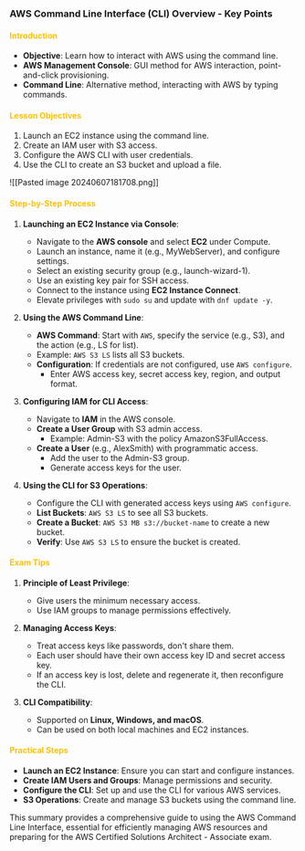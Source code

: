 ### AWS Command Line Interface (CLI) Overview - Key Points

#### <span style="color:#ffc000">Introduction</span>
- **Objective**: Learn how to interact with AWS using the command line.
- **AWS Management Console**: GUI method for AWS interaction, point-and-click provisioning.
- **Command Line**: Alternative method, interacting with AWS by typing commands.

#### <span style="color:#ffc000">Lesson Objectives</span>
1. Launch an EC2 instance using the command line.
2. Create an IAM user with S3 access.
3. Configure the AWS CLI with user credentials.
4. Use the CLI to create an S3 bucket and upload a file.

![[Pasted image 20240607181708.png]]

#### <span style="color:#ffc000">Step-by-Step Process</span>

1. **Launching an EC2 Instance via Console**:
   - Navigate to the **AWS console** and select **EC2** under Compute.
   - Launch an instance, name it (e.g., MyWebServer), and configure settings.
   - Select an existing security group (e.g., launch-wizard-1).
   - Use an existing key pair for SSH access.
   - Connect to the instance using **EC2 Instance Connect**.
   - Elevate privileges with `sudo su` and update with `dnf update -y`.

2. **Using the AWS Command Line**:
   - **AWS Command**: Start with `AWS`, specify the service (e.g., S3), and the action (e.g., LS for list).
   - Example: `AWS S3 LS` lists all S3 buckets.
   - **Configuration**: If credentials are not configured, use `AWS configure`.
     - Enter AWS access key, secret access key, region, and output format.

3. **Configuring IAM for CLI Access**:
   - Navigate to **IAM** in the AWS console.
   - **Create a User Group** with S3 admin access.
     - Example: Admin-S3 with the policy AmazonS3FullAccess.
   - **Create a User** (e.g., AlexSmith) with programmatic access.
     - Add the user to the Admin-S3 group.
     - Generate access keys for the user.

4. **Using the CLI for S3 Operations**:
   - Configure the CLI with generated access keys using `AWS configure`.
   - **List Buckets**: `AWS S3 LS` to see all S3 buckets.
   - **Create a Bucket**: `AWS S3 MB s3://bucket-name` to create a new bucket.
   - **Verify**: Use `AWS S3 LS` to ensure the bucket is created.

#### <span style="color:#ffc000">Exam Tips</span>
1. **Principle of Least Privilege**:
   - Give users the minimum necessary access.
   - Use IAM groups to manage permissions effectively.

2. **Managing Access Keys**:
   - Treat access keys like passwords, don't share them.
   - Each user should have their own access key ID and secret access key.
   - If an access key is lost, delete and regenerate it, then reconfigure the CLI.

3. **CLI Compatibility**:
   - Supported on **Linux, Windows, and macOS**.
   - Can be used on both local machines and EC2 instances.

#### <span style="color:#ffc000">Practical Steps</span>
- **Launch an EC2 Instance**: Ensure you can start and configure instances.
- **Create IAM Users and Groups**: Manage permissions and security.
- **Configure the CLI**: Set up and use the CLI for various AWS services.
- **S3 Operations**: Create and manage S3 buckets using the command line.

This summary provides a comprehensive guide to using the AWS Command Line Interface, essential for efficiently managing AWS resources and preparing for the AWS Certified Solutions Architect - Associate exam.
